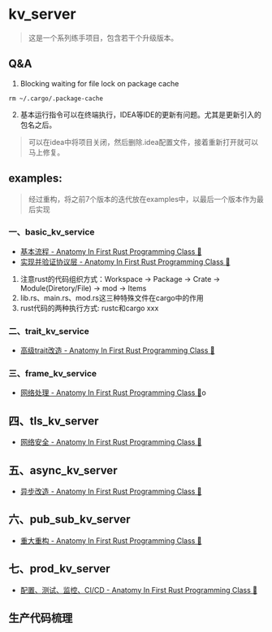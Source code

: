 # kv_server

> 这是一个系列练手项目，包含若干个升级版本。

## Q&A

1. Blocking waiting for file lock on package cache

```shell
rm ~/.cargo/.package-cache
```

2. 基本运行指令可以在终端执行，IDEA等IDE的更新有问题。尤其是更新引入的包名之后。

> 可以在idea中将项目关闭，然后删除.idea配置文件，接着重新打开就可以马上修复。

## examples:

> 经过重构，将之前7个版本的迭代放在examples中，以最后一个版本作为最后实现

### 一、basic_kv_service

- [基本流程 - Anatomy In First Rust Programming Class 🦀](https://kuanhsiaokuo.github.io/geektime-tyr-rust/kv1_basic.html)
- [实现并验证协议层 - Anatomy In First Rust Programming Class 🦀](https://kuanhsiaokuo.github.io/geektime-tyr-rust/kv2_protocols.html)

1. 注意rust的代码组织方式：Workspace -> Package -> Crate -> Module(Diretory/File) -> mod -> Items
2. lib.rs、main.rs、mod.rs这三种特殊文件在cargo中的作用
3. rust代码的两种执行方式: rustc和cargo xxx

### 二、trait_kv_service

- [高级trait改造 - Anatomy In First Rust Programming Class 🦀](https://kuanhsiaokuo.github.io/geektime-tyr-rust/kv3_advanced_traits.html)

### 三、frame_kv_service

- [网络处理 - Anatomy In First Rust Programming Class 🦀](https://kuanhsiaokuo.github.io/geektime-tyr-rust/kv4_network.html)o

## 四、tls_kv_server

- [网络安全 - Anatomy In First Rust Programming Class 🦀](https://kuanhsiaokuo.github.io/geektime-tyr-rust/kv5_network_security.html)

## 五、async_kv_server

- [异步改造 - Anatomy In First Rust Programming Class 🦀](https://kuanhsiaokuo.github.io/geektime-tyr-rust/kv6_async_refactor.html)

## 六、pub_sub_kv_server

- [重大重构 - Anatomy In First Rust Programming Class 🦀](https://kuanhsiaokuo.github.io/geektime-tyr-rust/kv7_big_refactor.html)

## 七、prod_kv_server

- [配置、测试、监控、CI/CD - Anatomy In First Rust Programming Class 🦀](https://kuanhsiaokuo.github.io/geektime-tyr-rust/kv8_config_ci_cd.html)

## 生产代码梳理